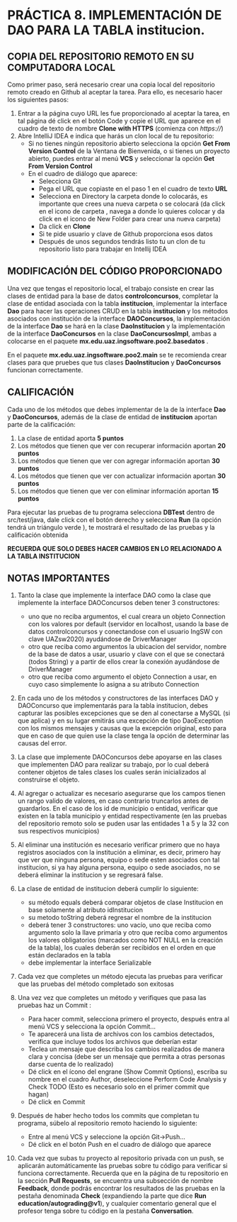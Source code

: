 # PRÁCTICA 8. IMPLEMENTACIÓN DE DAO PARA LA TABLA institucion.

## COPIA DEL REPOSITORIO REMOTO EN SU COMPUTADORA LOCAL

Como primer paso, será necesario crear una copia local del repositorio remoto creado en Github al aceptar la tarea. Para ello, es necesario hacer los siguientes pasos:
1. Entrar a la página cuyo URL les fue proporcionado al aceptar la tarea, en tal página dé click en el botón Code y copie el URL que aparece en el cuadro de texto de nombre **Clone with HTTPS** (comienza con *https://*)
2. Abre IntelliJ IDEA e indica que harás un clon local de tu repositorio:
   - Si no tienes ningún repositorio abierto selecciona la opción **Get From Version Control** de la Ventana de Bienvenida, o si tienes un proyecto abierto, puedes entrar al menú **VCS** y seleccionar la opción **Get From Version Control**
   - En el cuadro de diálogo que aparece:
     - Selecciona Git
     - Pega el URL que copiaste en el paso 1  en el cuadro de texto **URL**
     - Selecciona en Directory la carpeta donde lo colocarás, es importante que crees una nueva carpeta o se colocará (da click en el icono de carpeta , navega a donde lo quieres colocar y da click en el icono de New Folder para crear una nueva carpeta)
     - Da click en **Clone**
     - Si te pide usuario y clave de Github proporciona esos datos
     - Después de unos segundos tendrás listo tu un clon de tu repositorio listo para trabajar en Intellij IDEA

## MODIFICACIÓN DEL CÓDIGO PROPORCIONADO
Una vez que tengas el repositorio local, el trabajo consiste en crear las clases de entidad para la base de datos **controlconcursos**, completar la clase de entidad asociada con la tabla **institucion**,  implementar la interface **Dao<T>** para hacer las operaciones CRUD en la tabla **institucion** y los métodos asociados con institución de la interface  **DAOConcursos**, la implementación de la interface **Dao<T>** se hará en la clase **DaoInstitucion** y la implementación de la interface **DaoConcursos** en la clase **DaoConcursosImpl**, ambas a colocarse en el paquete **mx.edu.uaz.ingsoftware.poo2.basedatos** .

En el paquete **mx.edu.uaz.ingsoftware.poo2.main** se te recomienda crear clases para que pruebes que tus clases **DaoInstitucion** y **DaoConcursos** funcionan correctamente.

## CALIFICACIÓN
Cada uno de los métodos que debes implementar de la de la interface **Dao<T>** y **DaoConcursos**, además de la clase de entidad de **institucion** aportan parte de la calificación:

1. La clase de entidad aporta  **5 puntos**
2. Los métodos que tienen que ver con recuperar información aportan **20 puntos**
3. Los métodos que tienen que ver con agregar información aportan **30 puntos**
4. Los métodos que tienen que ver con actualizar información aportan **30 puntos**
5. Los métodos que tienen que ver con eliminar información aportan **15 puntos**

Para ejecutar las pruebas de tu programa selecciona **DBTest** dentro de src/test/java, dale click con el botón derecho y selecciona **Run** (la opción tendrá un triángulo verde ), te mostrará el resultado de las pruebas y la calificación obtenida

**RECUERDA QUE SOLO DEBES HACER CAMBIOS EN LO RELACIONADO A LA TABLA INSTITUCION** 

## NOTAS IMPORTANTES
1. Tanto la clase que implemente la interface DAO<T> como la clase que implemente la interface DAOConcursos deben tener 3 constructores:
   - uno que no reciba argumentos, el cual creara un objeto Connection con los valores por default (servidor en localhost, usando la base de datos controlconcursos y conectandose con el usuario IngSW con clave UAZsw2020) ayudándose de DriverManager
   - otro que reciba como argumentos la ubicacion del servidor, nombre de la base de datos a usar, usuario y clave con el que se conectará (todos String) y a partir de ellos crear la conexión ayudándose de DriverManager
   - otro que reciba como argumento el objeto Connection a usar, en cuyo caso simplemente lo asigna a su atributo Connection

2. En cada uno de los métodos y constructores de las interfaces DAO<T> y DAOConcurso que implementarás para la tabla institucion, debes capturar las posibles excepciones que se den al conectarse a MySQL (si que aplica) y en su lugar emitirás una excepción de tipo DaoException con los mismos mensajes y causas que la excepción original, esto para que en caso de que quien use la clase tenga la opción de determinar las causas del error.

3. La clase que implemente DAOConcursos debe apoyarse en las clases que implementen DAO<T> para realizar su trabajo, por lo cual deberá contener objetos de tales clases los cuales serán inicializados al construirse el objeto.

4. Al agregar o actualizar es necesario asegurarse que los campos tienen un rango valido de valores, en caso contrario truncarlos antes de guardarlos. En el caso de los id de municipio o entidad, verificar que existen en la tabla municipio y entidad respectivamente (en las pruebas del repositorio remoto solo se puden usar las entidades 1 a 5 y la 32 con sus respectivos municipios)

5. Al eliminar una institución es necesario verificar primero que no haya registros asociados con la institución a eliminar, es decir, primero hay que ver que ninguna persona, equipo o sede esten asociados con tal institucion, si ya hay alguna persona, equipo o sede asociados, no se deberá eliminar la institucion y se regresará false.

6. La clase de entidad de institucion deberá cumplir lo siguiente:
   - su método equals deberá comparar objetos de clase Institucion en base solamente al atributo idInstitucion
   - su metodo toString deberá regresar el nombre de la institucion
   - deberá tener 3 constructores: uno vacío, uno que reciba como argumento solo la llave primaria y otro que reciba como argumentos los valores obligatorios (marcados como NOT NULL en la creación de la tabla), los cuales deberán ser recibidos en el orden en que están declarados en la tabla
   - debe implementar la interface Serializable

7. Cada vez que completes un método ejecuta las pruebas para verificar que las pruebas del método completado son exitosas

8. Una vez vez que completes un método y verifiques que pasa las pruebas haz un Commit : 
   - Para hacer commit, selecciona primero el proyecto, después entra al menú VCS y selecciona la opción Commit...
   - Te aparecerá una lista de archivos con los cambios detectados, verifica que incluye todos los archivos que deberían estar
   - Teclea un mensaje que describa los cambios realizados de manera clara y concisa (debe ser un mensaje que permita a otras personas darse cuenta de lo realizado)
   - Dé click en el ícono del engrane (Show Commit Options), escriba su nombre en el cuadro Author, deseleccione Perform Code Analysis y Check TODO (Esto es necesario solo en el primer commit que hagan)
   - Dé click en Commit

9. Después de haber hecho todos los commits que completan tu programa, súbelo al repositorio remoto haciendo lo siguiente:
   - Entre al menú VCS y seleccione la opción Git->Push...
   - Dé click en el botón Push en el cuadro de diálogo que aparece

10. Cada vez que subas tu proyecto al repositorio privada con un push, se aplicarán automáticamente las pruebas sobre tu código para verificar si funciona correctamente. Recuerda que en la página de tu repositorio en la sección **Pull Requests**, se encuentra una subsección de nombre **Feedback**, donde podrás encontrar los resultados de las pruebas en la pestaña denominada **Check** (expandiendo la parte que dice **Run education/autograding@v1**), y cualquier comentario general que el profesor tenga sobre tu código en la pestaña **Conversation**. 
